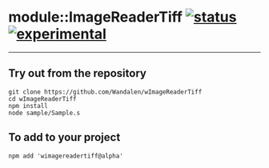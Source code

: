 
# module::ImageReaderTiff  [![status](https://github.com/Wandalen/wImageReaderTiff/workflows/publish/badge.svg)](https://github.com/Wandalen/wImageReaderTiff/actions?query=workflow%3Apublish) [![experimental](https://img.shields.io/badge/stability-experimental-orange.svg)](https://github.com/emersion/stability-badges#experimental)

___

## Try out from the repository
```
git clone https://github.com/Wandalen/wImageReaderTiff
cd wImageReaderTiff
npm install
node sample/Sample.s
```

## To add to your project
```
npm add 'wimagereadertiff@alpha'
```



